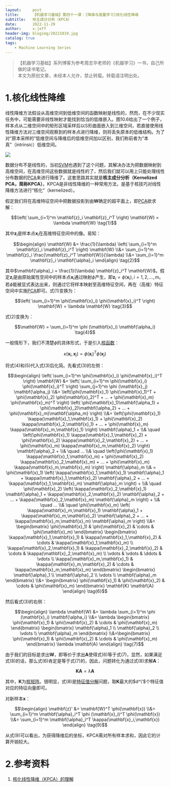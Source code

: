 ```yaml
---
layout:     post
title:      【机器学习基础】第四十一课：[降维与度量学习]核化线性降维
subtitle:   核主成分分析（KPCA）
date:       2022-11-29
author:     x-jeff
header-img: blogimg/20221019.jpg
catalog: true
tags:
    - Machine Learning Series
---
```

>【机器学习基础】系列博客为参考周志华老师的《机器学习》一书，自己所做的读书笔记。  
>本文为原创文章，未经本人允许，禁止转载。转载请注明出处。

# 1.核化线性降维

线性降维方法假设从高维空间到低维空间的函数映射是线性的，然而，在不少现实任务中，可能需要非线性映射才能找到恰当的低维嵌入。图10.6给出了一个例子，样本点从二维空间中的矩形区域采样后以S形曲面嵌入到三维空间，若直接使用线性降维方法对三维空间观察到的样本点进行降维，则将丢失原本的低维结构。为了对“原本采样的”低维空间与降维后的低维空间加以区别，我们称前者为“本真”（intrinsic）低维空间。

![](https://xjeffblogimg.oss-cn-beijing.aliyuncs.com/BLOGIMG/BlogImage/MachineLearningSeries/Lesson41/41x1.png)

数据分布不是线性的，当初[SVM](http://shichaoxin.com/2021/01/03/机器学习基础-第十八课-支持向量机之核函数/)也遇到了这个问题，其解决办法为把数据映射到高维空间，在高维空间这些数据就是线性的了，然后我们就可以用上只能处理线性分布数据的[PCA](http://shichaoxin.com/2022/10/19/机器学习基础-第四十课-降维与度量学习-主成分分析/)来进行降维了。这套思路其实就是**核主成分分析（Kernelized PCA，简称KPCA）**。KPCA是非线性降维的一种常用方法，是基于核技巧对线性降维方法进行“核化”（kernelized）。

假定我们将在高维特征空间中把数据投影到由$\mathbf{W}$确定的超平面上，即[PCA](http://shichaoxin.com/2022/10/19/机器学习基础-第四十课-降维与度量学习-主成分分析/)欲求解：

$$\left( \sum_{i=1}^m \mathbf{z}_i \mathbf{z}_i^T \right) \mathbf{W} = \lambda \mathbf{W} \tag{1}$$

其中$\mathbf{z}_i$是样本点$\mathbf{x}_i$在高维特征空间中的像。易知：

$$\begin{align} \mathbf{W} &= \frac{1}{\lambda} \left( \sum_{i=1}^m \mathbf{z}_i \mathbf{z}_i^T \right) \mathbf{W} \\&= \sum_{i=1}^m \mathbf{z}_i \frac{\mathbf{z}_i^T \mathbf{W}}{\lambda} \\&= \sum_{i=1}^m \mathbf{z}_i \mathbf{\alpha}_i \end{align} \tag{2}$$

其中$\mathbf{\alpha}_i = \frac{1}{\lambda} \mathbf{z}_i^T \mathbf{W}$。假定$\mathbf{z}_i$是由原始属性空间中的样本点$\mathbf{x}_i$通过映射$\phi$产生，即$\mathbf{z}_i = \phi (\mathbf{x}_i),i=1,2,...,m$。若$\phi$能被显式表达出来，则通过它将样本映射至高维特征空间，再在（高维）特征空间中实施[PCA](http://shichaoxin.com/2022/10/19/机器学习基础-第四十课-降维与度量学习-主成分分析/)即可。式(1)变换为：

$$\left( \sum_{i=1}^m \phi(\mathbf{x}_i)  \phi(\mathbf{x}_i)^T \right) \mathbf{W} = \lambda \mathbf{W} \tag{3}$$

式(2)变换为：

$$\mathbf{W} = \sum_{i=1}^m \phi (\mathbf{x}_i) \mathbf{\alpha_i} \tag{4}$$

一般情形下，我们不清楚$\phi$的具体形式，于是引入[核函数](http://shichaoxin.com/2021/01/03/机器学习基础-第十八课-支持向量机之核函数/)：

$$\kappa (\mathbf{x}_i, \mathbf{x}_j) = \phi (\mathbf{x}_i)^T \phi (\mathbf{x}_j) \tag{5}$$

将式(4)和(5)代入式(3)后化简。先看式(3)的左侧：

$$\begin{align} \left( \sum_{i=1}^m \phi(\mathbf{x}_i)  \phi(\mathbf{x}_i)^T \right) \mathbf{W} &=  \left( \sum_{i=1}^m \phi(\mathbf{x}_i)  \phi(\mathbf{x}_i)^T \right) \sum_{j=1}^m \phi (\mathbf{x}_j) \mathbf{\alpha_j} \\&= \left(\phi(\mathbf{x}_1)  \phi(\mathbf{x}_1)^T + \phi(\mathbf{x}_2)  \phi(\mathbf{x}_2)^T + ... + \phi(\mathbf{x}_m)  \phi(\mathbf{x}_m)^T \right) \left( \phi(\mathbf{x}_1)\mathbf{\alpha_1} + \phi(\mathbf{x}_2)\mathbf{\alpha_2}  + ... + \phi(\mathbf{x}_m)\mathbf{\alpha_m}   \right) \\&= \left(\phi(\mathbf{x}_1) \kappa(\mathbf{x}_1,\mathbf{x}_1) +  \phi(\mathbf{x}_2) \kappa(\mathbf{x}_2,\mathbf{x}_1) + ... + \phi(\mathbf{x}_m) \kappa(\mathbf{x}_m,\mathbf{x}_1) \right) \mathbf{\alpha}_1 + \\& \quad  \left(\phi(\mathbf{x}_1) \kappa(\mathbf{x}_1,\mathbf{x}_2) +  \phi(\mathbf{x}_2) \kappa(\mathbf{x}_2,\mathbf{x}_2) + ... + \phi(\mathbf{x}_m) \kappa(\mathbf{x}_m,\mathbf{x}_2) \right) \mathbf{\alpha}_2 + \\& \quad ... \\& \quad \left(\phi(\mathbf{x}_1) \kappa(\mathbf{x}_1,\mathbf{x}_m) +  \phi(\mathbf{x}_2) \kappa(\mathbf{x}_2,\mathbf{x}_m) + ... + \phi(\mathbf{x}_m) \kappa(\mathbf{x}_m,\mathbf{x}_m) \right) \mathbf{\alpha}_m \\& = \phi(\mathbf{x}_1) \left(  \kappa(\mathbf{x}_1,\mathbf{x}_1) \mathbf{\alpha}_1 + \kappa(\mathbf{x}_1,\mathbf{x}_2) \mathbf{\alpha}_2 + ... + \kappa(\mathbf{x}_1,\mathbf{x}_m) \mathbf{\alpha}_m \right) + \\& \quad  \phi(\mathbf{x}_2) \left(  \kappa(\mathbf{x}_2,\mathbf{x}_1) \mathbf{\alpha}_1 + \kappa(\mathbf{x}_2,\mathbf{x}_2) \mathbf{\alpha}_2 + ... + \kappa(\mathbf{x}_2,\mathbf{x}_m) \mathbf{\alpha}_m \right) + \\& \quad ... \\& \quad \phi(\mathbf{x}_m) \left(  \kappa(\mathbf{x}_m,\mathbf{x}_1) \mathbf{\alpha}_1 + \kappa(\mathbf{x}_m,\mathbf{x}_2) \mathbf{\alpha}_2 + ... + \kappa(\mathbf{x}_m,\mathbf{x}_m) \mathbf{\alpha}_m \right) \\&= \begin{bmatrix} \phi(\mathbf{x}_1) &  \phi(\mathbf{x}_2) & \cdots & \phi(\mathbf{x}_m) \end{bmatrix} \begin{bmatrix} \kappa(\mathbf{x}_1,\mathbf{x}_1) &  \kappa(\mathbf{x}_1,\mathbf{x}_2) & \cdots &  \kappa(\mathbf{x}_1,\mathbf{x}_m) \\ \kappa(\mathbf{x}_2,\mathbf{x}_1) &  \kappa(\mathbf{x}_2,\mathbf{x}_2) & \cdots &  \kappa(\mathbf{x}_2,\mathbf{x}_m) \\ \vdots & \vdots & \ddots & \vdots \\ \kappa(\mathbf{x}_m,\mathbf{x}_1) &  \kappa(\mathbf{x}_m,\mathbf{x}_2) & \cdots &  \kappa(\mathbf{x}_m,\mathbf{x}_m)  \end{bmatrix} \begin{bmatrix} \mathbf{\alpha}_1 \\ \mathbf{\alpha}_2 \\ \vdots \\ \mathbf{\alpha}_m \end{bmatrix} \\&= \begin{bmatrix} \phi(\mathbf{x}_1) &  \phi(\mathbf{x}_2) & \cdots & \phi(\mathbf{x}_m) \end{bmatrix} \mathbf{K} \mathbf{A}  \end{align} \tag{6}$$

然后看式(3)的右侧：

$$\begin{align} \lambda \mathbf{W} &= \lambda \sum_{i=1}^m \phi (\mathbf{x}_i) \mathbf{\alpha_i}  \\&= \lambda \begin{bmatrix} \phi(\mathbf{x}_1) &  \phi(\mathbf{x}_2) & \cdots & \phi(\mathbf{x}_m) \end{bmatrix} \begin{bmatrix} \mathbf{\alpha}_1 \\ \mathbf{\alpha}_2 \\ \vdots \\ \mathbf{\alpha}_m \end{bmatrix} \\&=\begin{bmatrix} \phi(\mathbf{x}_1) &  \phi(\mathbf{x}_2) & \cdots & \phi(\mathbf{x}_m) \end{bmatrix} \lambda \mathbf{A}  \end{align} \tag{7}$$

由于我们的目标是求出$\mathbf{W}$，即等价于求出$\mathbf{A}$使得式(6)等于式(7)，显然，如果满足式(8)的话，那么式(6)肯定是等于式(7)的，因此，问题转化为通过式(8)求解$\mathbf{A}$：

$$\mathbf{KA} = \lambda \mathbf{A} \tag{8}$$

其中，$\mathbf{K}$为[核矩阵](http://shichaoxin.com/2021/01/03/机器学习基础-第十八课-支持向量机之核函数/)。很明显，式(8)是[特征值分解](http://shichaoxin.com/2020/08/12/数学基础-第十五课-矩阵的相似变换和相合变换/#121矩阵的特征值和特征向量)问题，取$\mathbf{K}$最大的$d^\'$个特征值对应的特征向量即可。

对新样本$\mathbf{x}$：

$$\begin{align} \mathbf{z}' &= \mathbf{W}^T \phi(\mathbf{x}) \\&= \sum_{i=1}^m \mathbf{\alpha}_i^T \phi (\mathbf{x}_i)^T \phi(\mathbf{x}) \\&= \sum_{i=1}^m \mathbf{\alpha}_i^T \kappa(\mathbf{x}_i,\mathbf{x}) \end{align} \tag{9}$$

从式(9)可以看出，为获得降维后的坐标，KPCA需对所有样本求和，因此它的计算开销较大。

# 2.参考资料

1. [核化线性降维（KPCA）的理解](https://blog.csdn.net/qq_43657442/article/details/107979330)